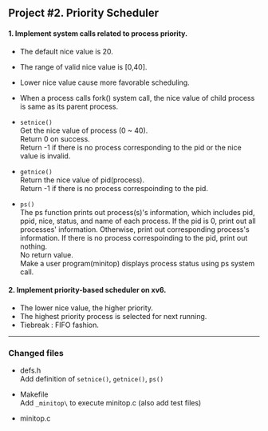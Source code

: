 ## Project #2. Priority Scheduler


#### 1. Implement system calls related to process priority. 

- The default nice value is 20.  
- The range of valid nice value is [0,40].  
- Lower nice value cause more favorable scheduling.  
- When a process calls fork() system call, the nice value of child process is same as its parent process.   
- `setnice()`  
Get the nice value of process (0 ~ 40).   
Return 0 on success.  
Return -1 if there is no process corresponding to the pid or the nice value is invalid.


- `getnice()`   
Return the nice value of pid(process).    
Return -1 if there is no process correspoinding to the pid.  


- `ps()`    
The ps function prints out process(s)'s information, which includes pid, ppid, nice, status, and name of each process.
If the pid is 0, print out all processes' information. Otherwise, print out corresponding process's information.
If there is no process correspoinding to the pid, print out nothing.   
No return value.   
Make a user program(minitop) displays process status using ps system call.  


#### 2. Implement priority-based scheduler on xv6. 
- The lower nice value, the higher priority.  
- The highest priority process is selected for next running. 
- Tiebreak : FIFO fashion. 


---  
### Changed files

- defs.h  
Add definition of `setnice()`, `getnice()`, `ps()`  

- Makefile   
Add `_minitop\` to execute minitop.c (also add test files) 

- minitop.c  
